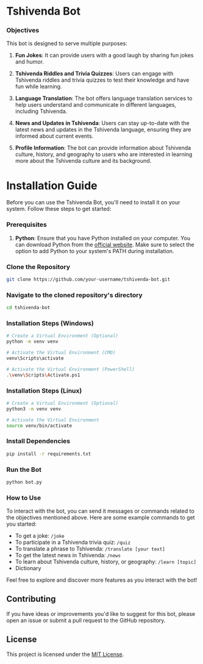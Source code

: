 # Tshivenda Bot

### Objectives
This bot is designed to serve multiple purposes:

1. **Fun Jokes**: It can provide users with a good laugh by sharing fun jokes and humor.

2. **Tshivenda Riddles and Trivia Quizzes**: Users can engage with Tshivenda riddles and trivia quizzes to test their knowledge and have fun while learning.

3. **Language Translation**: The bot offers language translation services to help users understand and communicate in different languages, including Tshivenda.

4. **News and Updates in Tshivenda**: Users can stay up-to-date with the latest news and updates in the Tshivenda language, ensuring they are informed about current events.

5. **Profile Information**: The bot can provide information about Tshivenda culture, history, and geography to users who are interested in learning more about the Tshivenda culture and its background.


# Installation Guide

Before you can use the Tshivenda Bot, you'll need to install it on your system. Follow these steps to get started:

### Prerequisites

1. **Python**: Ensure that you have Python installed on your computer. You can download Python from the [official website](https://www.python.org/downloads/). Make sure to select the option to add Python to your system's PATH during installation.

### Clone the Repository
```bash
git clone https://github.com/your-username/tshivenda-bot.git
```

### Navigate to the cloned repository's directory
```bash
cd tshivenda-bot
```

### Installation Steps (Windows)

```bash
# Create a Virtual Environment (Optional)
python -m venv venv

# Activate the Virtual Environment (CMD)
venv\Scripts\activate

# Activate the Virtual Environment (PowerShell)
.\venv\Scripts\Activate.ps1
```

### Installation Steps (Linux)
```bash
# Create a Virtual Environment (Optional)
python3 -m venv venv

# Activate the Virtual Environment
source venv/bin/activate
```

### Install Dependencies
```bash
pip install -r requirements.txt
```

### Run the Bot
```bash
python bot.py
```

### How to Use
To interact with the bot, you can send it messages or commands related to the objectives mentioned above. Here are some example commands to get you started:

- To get a joke: `/joke`
- To participate in a Tshivenda trivia quiz: `/quiz`
- To translate a phrase to Tshivenda: `/translate [your text]`
- To get the latest news in Tshivenda: `/news`
- To learn about Tshivenda culture, history, or geography: `/learn [topic]`
- Dictionary

Feel free to explore and discover more features as you interact with the bot!

## Contributing
If you have ideas or improvements you'd like to suggest for this bot, please open an issue or submit a pull request to the GitHub repository.

## License

This project is licensed under the [MIT License](https://github.com/git/git-scm.com/blob/main/MIT-LICENSE.txt).

